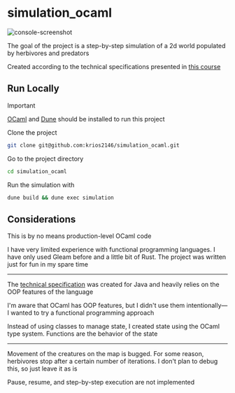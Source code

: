 # simulation_ocaml

![console-screenshot](https://github.com/user-attachments/assets/29486be3-3f7a-4a7e-9283-46a7de6fb9fb)

The goal of the project is a step-by-step simulation of a 2d world populated by herbivores and predators

Created according to the technical specifications presented in [this course](https://zhukovsd.github.io/java-backend-learning-course/projects/simulation/)
## Run Locally

> [!IMPORTANT]  
> [OCaml](https://ocaml.org/install) and [Dune](https://dune.build/install) should be installed to run this project

Clone the project

```bash
git clone git@github.com:krios2146/simulation_ocaml.git
```

Go to the project directory

```bash
cd simulation_ocaml
```

Run the simulation with

```bash
dune build && dune exec simulation
```
## Considerations


This is by no means production-level OCaml code

I have very limited experience with functional programming languages. I have only used Gleam before and a little bit of Rust. The project was written just for fun in my spare time

---

The [technical specification](https://zhukovsd.github.io/java-backend-learning-course/projects/simulation/) was created for Java and heavily relies on the OOP features of the language

I'm aware that OCaml has OOP features, but I didn't use them intentionally—I wanted to try a functional programming approach

Instead of using classes to manage state, I created state using the OCaml type system. Functions are the behavior of the state

---

Movement of the creatures on the map is bugged. For some reason, herbivores stop after a certain number of iterations. I don't plan to debug this, so just leave it as is

Pause, resume, and step-by-step execution are not implemented
